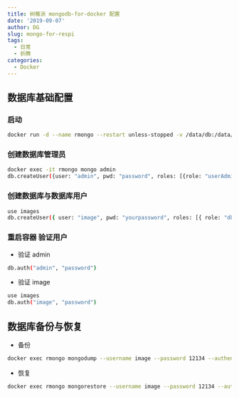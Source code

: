 ```yaml
---
title: 树莓派 mongodb-for-docker 配置
date: '2019-09-07'
author: DG
slug: mongo-for-respi
tags: 
  - 日常
  - 折腾
categories: 
  - Docker
---
```

## 数据库基础配置
### 启动
```bash
docker run -d --name rmongo --restart unless-stopped -v /data/db:/data/db -v /data/configdb:/data/congifdb -v /mnt/samba/mongoBank:/bank -p 27017:27017 -p 28017:28017 mongo mongod --auth
```
### 创建数据库管理员
```bash
docker exec -it rmongo mongo admin
db.createUser({user: "admin", pwd: "password", roles: [{role: "userAdminAnyDatabase", db: "admin"}]})
```
### 创建数据库与数据库用户
```bash
use images
db.createUser({ user: "image", pwd: "yourpassword", roles: [{ role: "dbOwner", db: "images" }] })
```
### 重启容器 验证用户
- 验证 admin
```bash
db.auth("admin", "password")
```
- 验证 image
```bash
use images
db.auth("image", "password")
```
## 数据库备份与恢复
- 备份
```bash
docker exec rmongo mongodump --username image --password 12134 --authenticationDatabase images -d images -h localhost -o /bank
```
- 恢复
```bash
docker exec rmongo mongorestore --username image --password 12134 --authenticationDatabase images /bank 
```
